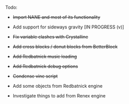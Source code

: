 Todo:

- ~~Import NANE and most of its functionality~~

- Add support for sideways gravity [IN PROGRESS (v)]

- ~~Fix variable clashes with Crystalline~~

- ~~Add cross blocks / donut blocks from BetterBlock~~

- ~~Add Redbatnick music loading~~

- ~~Add Redbatnick debug options~~

- ~~Condense vine script~~

- Add some objects from Redbatnick engine

- Investigate things to add from Renex engine

